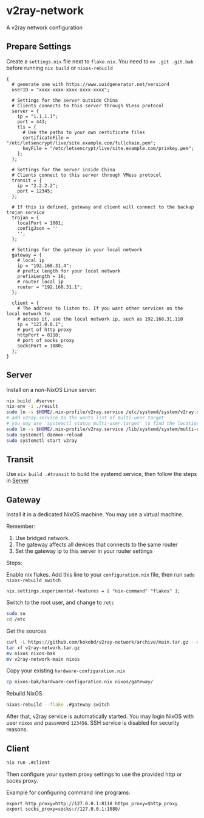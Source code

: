 # v2ray-network

A v2ray network configuration

## Prepare Settings

Create a `settings.nix` file next to `flake.nix`. You need to `mv .git .git.bak` before
running `nix build` or `nixos-rebuild`

```
{
  # generate one with https://www.uuidgenerator.net/version4
  userID = "xxxx-xxxx-xxxx-xxxx-xxxx";

  # Settings for the server outside China
  # Clients connects to this server through VLess protocol
  server = {
    ip = "1.1.1.1";
    port = 443;
    tls = {
      # Use the paths to your own certificate files
      certificateFile = "/etc/letsencrypt/live/site.example.com/fullchain.pem";
      keyFile = "/etc/letsencrypt/live/site.example.com/privkey.pem";
    };
  };

  # Settings for the server inside China
  # Clients connect to this server through VMess protocol
  transit = {
    ip = "2.2.2.2";
    port = 12345;
  };

  # If this is defined, gateway and client will connect to the backup trojan service
  trojan = {
    localPort = 1081;
    configJson = ''
    '';
  };

  # Settings for the gateway in your local network
  gateway = {
    # local ip
    ip = "192.168.31.4";
    # prefix length for your local network
    prefixLength = 16;
    # router local ip
    router = "192.168.31.1";
  };

  client = {
    # The address to listen to. If you want other services on the local network to
    # access it, use the local network ip, such as 192.168.31.110
    ip = "127.0.0.1";
    # port of http proxy
    httpPort = 8118;
    # port of socks proxy
    socksPort = 1080;
  };
}
```

## Server

Install on a non-NixOS Linux server:

```sh
nix build .#server
nix-env -i ./result
sudo ln -s $HOME/.nix-profile/v2ray.service /etc/systemd/system/v2ray.service
# add v2ray.service to the wants list of multi-uesr.target
# you may use 'systemctl status multi-user.target' to find the location of multi-user.target
sudo ln -s $HOME/.nix-profile/v2ray.service /lib/systemd/system/multi-user.target.wants/v2ray.service
sudo systemctl daemon-reload
sudo systemctl start v2ray
```

## Transit

Use `nix build .#transit` to build the systemd service, then follow the steps in [Server](#Server)

## Gateway

Install it in a dedicated NixOS machine. You may use a virtual machine.

Remember:
1. Use bridged network.
2. The gateway affects all devices that connects to the same router
3. Set the gateway ip to this server in your router settings

Steps:

Enable nix flakes. Add this line to your `configuration.nix` file, then run `sudo nixos-rebuild switch`
```
nix.settings.experimental-features = [ "nix-command" "flakes" ];
```

Switch to the root user, and change to `/etc`
```sh
sudo su
cd /etc
```

Get the sources
```sh
curl -L https://github.com/kokobd/v2ray-network/archive/main.tar.gz --output v2ray-network.tar.gz
tar xf v2ray-network.tar.gz
mv nixos nixos-bak
mv v2ray-network-main nixos
```

Copy your existing `hardware-configuration.nix`

```sh
cp nixos-bak/hardware-configuration.nix nixos/gateway/
```

Rebuild NixOS
```sh
nixos-rebuild --flake .#gateway switch
```

After that, v2ray service is automatically started.
You may login NixOS with user `nixos` and password `123456`.
SSH service is disabled for security reasons.

## Client

```sh
nix run .#client
```

Then configure your system proxy settings to use the provided http or socks proxy.

Example for configuring command line programs:
```
export http_proxy=http://127.0.0.1:8118 https_proxy=$http_proxy
export socks_proxy=socks://127.0.0.1:1080/
```
